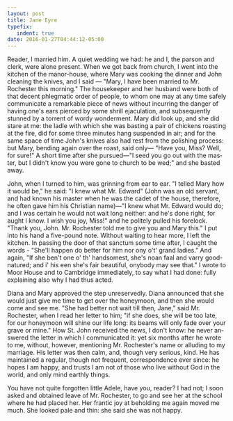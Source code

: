 ```yaml
---
layout: post
title: Jane Eyre
typefix:
   indent: true
date: 2016-01-27T04:44:12-05:00
---
```


<span class = "initial">R</span>eader, I married him. A quiet wed­ding we had: he and I, the par­son and clerk, were alone pre­sent. When we got back from church, I went into the kitchen of the manor-house, where Mary was cook­ing the din­ner and John clean­ing the knives, and I said — "Mary, I have been mar­ried to Mr. Rochester this morn­ing." The house­keeper and her hus­band were both of that de­cent phleg­matic order of peo­ple, to whom one may at any time safely com­mu­ni­cate a re­mark­able piece of news with­out in­cur­ring the dan­ger of hav­ing one's ears pierced by some shrill ejac­u­la­tion, and sub­se­quently stunned by a tor­rent of wordy won­der­ment. Mary did look up, and she did stare at me: the ladle with which she was bast­ing a pair of chick­ens roast­ing at the fire, did for some three min­utes hang sus­pended in air; and for the same space of time John's knives also had rest from the pol­ish­ing process: but Mary, bend­ing again over the roast, said only— "Have you, Miss? Well, for sure!" A short time after she pur­sued—"I seed you go out with the mas­ter, but I didn't know you were gone to church to be wed;" and she basted away.

John, when I turned to him, was grin­ning from ear to ear. "I telled Mary how it would be," he said: "I knew what Mr. Ed­ward" (John was an old ser­vant, and had known his mas­ter when he was the cadet of the house, there­fore, he often gave him his Chris­t­ian name)—"I knew what Mr. Ed­ward would do; and I was cer­tain he would not wait long nei­ther: and he's done right, for aught I know. I wish you joy, Miss!" and he po­litely pulled his fore­lock. "Thank you, John. Mr. Rochester told me to give you and Mary this." I put into his hand a five-pound note. With­out wait­ing to hear more, I left the kitchen. In pass­ing the door of that sanc­tum some time after, I caught the words - "She'll hap­pen do bet­ter for him nor ony o't' grand ladies." And again, "If she ben't one o' th' hand­somest, she's noan faal and varry good-na­tured; and i' his een she's fair beau­ti­ful, ony­body may see that." I wrote to Moor House and to Cam­bridge im­me­di­ately, to say what I had done: fully ex­plain­ing also why I had thus acted. 

Diana and Mary ap­proved the step un­re­servedly. Diana an­nounced that she would just give me time to get over the hon­ey­moon, and then she would come and see me. "She had bet­ter not wait till then, Jane," said Mr. Rochester, when I read her let­ter to him; "if she does, she will be too late, for our hon­ey­moon will shine our life long: its beams will only fade over your grave or mine." How St. John re­ceived the news, I don't know: he never an­swered the let­ter in which I com­mu­ni­cated it: yet six months after he wrote to me, with­out, how­ever, men­tion­ing Mr. Rochester's name or al­lud­ing to my mar­riage. His let­ter was then calm, and, though very se­ri­ous, kind. He has main­tained a reg­u­lar, though not fre­quent, cor­re­spon­dence ever since: he hopes I am happy, and trusts I am not of those who live with­out God in the world, and only mind earthly things.

You have not quite for­got­ten lit­tle Adele, have you, reader? I had not; I soon asked and ob­tained leave of Mr. Rochester, to go and see her at the school where he had placed her. Her fran­tic joy at be­hold­ing me again moved me much. She looked pale and thin: she said she was not happy.